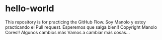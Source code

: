 # hello-world
This repository is for practicing the GitHub Flow.
Soy Manolo y estoy practicando el Pull request.
Esperemos que salga bien!!
Copyright Manolo Cores!!
Algunos cambios más
Vamos a cambiar más cosas...

